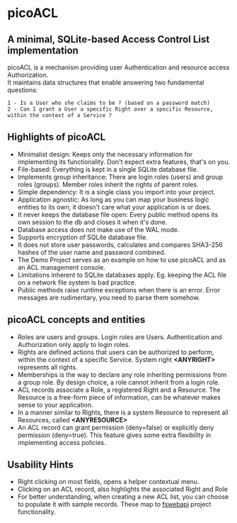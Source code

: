 # picoACL
## A minimal, SQLite-based Access Control List implementation
picoACL is a mechanism providing user Authentication and resource access Authorization.  
It maintains data structures that enable answering two fundamental questions:  
~~~
1 - Is a User who she claims to be ? (based on a password match)  
2 - Can I grant a User a specific Right over a specific Resource, within the context of a Service ?
~~~
## Highlights of picoACL
+ Minimalist design: Keeps only the necessary information for implementing its functionality. Don't expect extra features, that's on you.
+ File-based: Everything is kept in a single SQLite database file.
+ Implements group inheritance: There are login roles (users) and group roles (groups). Member roles inherit the rights of parent roles.
+ Simple dependency: It is a single class you import into your project.
+ Application agnostic: As long as you can map your business logic entities to its own, it doesn't care what your application is or does.
+ It never keeps the database file open: Every public method opens its own session to the db and closes it when it's done.
+ Database access does not make use of the WAL mode.
+ Supports encryption of SQLite database file.
+ It does not store user passwords, calculates and compares SHA3-256 hashes of the user name and password combined.
+ The Demo Project serves as an example on how to use picoACL and as an ACL management console.
+ Limitations inherent to SQLite databases apply. Eg. keeping the ACL file on a network file system is bad practice.
+ Public methods raise runtime exceptions when there is an error. Error messages are rudimentary, you need to parse them somehow.

## picoACL concepts and entities
+ Roles are users and groups. Login roles are Users. Authentication and Authorization only apply to login roles.
+ Rights are defined actions that users can be authorized to perform, within the context of a specific Service. System right **\<ANYRIGHT\>** represents all rights.
+ Memberships is the way to declare any role inheriting permissions from a group role. By design choice, a role cannot inherit from a login role.
+ ACL records associate a Role, a registered Right and a Resource. The Resource is a free-form piece of information, can be whatever makes sense to your application.
+ In a manner similar to Rights, there is a system Resource to represent all Resources, called **\<ANYRESOURCE\>**
+ An ACL record can grant permission (deny=false) or explicitly deny permission (deny=true). This feature gives some extra flexibility in implementing access policies.

## Usability Hints
+ Right clicking on most fields, opens a helper contextual menu.
+ Clicking on an ACL record, also highlights the associated Right and Role
+ For better understanding, when creating a new ACL list, you can choose to populate it with sample records. These map to [fswebapi](https://github.com/gregorplop/fswebapi) project functionality.
